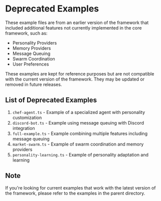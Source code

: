 # Deprecated Examples

These example files are from an earlier version of the framework that included additional features not currently implemented in the core framework, such as:

- Personality Providers
- Memory Providers
- Message Queuing
- Swarm Coordination
- User Preferences

These examples are kept for reference purposes but are not compatible with the current version of the framework. They may be updated or removed in future releases.

## List of Deprecated Examples

1. `chef-agent.ts` - Example of a specialized agent with personality customization
2. `discord-bot.ts` - Example using message queuing with Discord integration
3. `full-example.ts` - Example combining multiple features including message queuing
4. `market-swarm.ts` - Example of swarm coordination and memory providers
5. `personality-learning.ts` - Example of personality adaptation and learning

## Note

If you're looking for current examples that work with the latest version of the framework, please refer to the examples in the parent directory. 